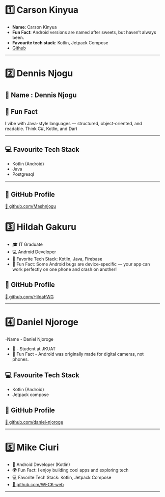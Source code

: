 # 1️⃣ Carson Kinyua
- __Name__: Carson Kinyua
- __Fun Fact__: Android versions are named after sweets, but haven’t always been.
- __Favourite tech stack__: Kotlin, Jetpack Compose
- [Github](https://github.com/carsonkinyua)
---

# 2️⃣ Dennis Njogu

## 👤 Name : Dennis Njogu

## 🧠 Fun Fact
 I vibe with Java-style languages — structured, object-oriented, and readable. Think C#, Kotlin, and Dart

---

## 💻 Favourite Tech Stack
- Kotlin (Android)
- Java
- Postgresql

---

## 🔗 GitHub Profile
[🔗 github.com/Mashnjogu](https://github.com/Mashnjogu)


# 3️⃣ **Hildah Gakuru**

- 🎓 IT Graduate  
- 💻 Android Developer  
- 🌟 Favorite Tech Stack: Kotlin, Java, Firebase  
- 🐞 Fun Fact: Some Android bugs are device-specific — your app can work perfectly on one phone and crash on another!  


## 🔗 GitHub Profile
[🔗 github.com/HildahWG](https://github.com/HildahWG)

---

# 4️⃣ **Daniel Njoroge**

-Name - Daniel Njoroge
- 🏫 - Student at JKUAT
- 🧠 Fun Fact - Android was originally made for digital cameras, not phones.
  
  
## 💻 Favourite Tech Stack
- Kotlin (Android)
- Jetpack compose


## 🔗 GitHub Profile
[🔗 github.com/daniel-njoroge](https://github.com/daniel-njoroge)

---

# 5️⃣ **Mike Ciuri**

- 📱 Android Developer (Kotlin)  
- 🌍 Fun Fact: I enjoy building cool apps and exploring tech  
- 💻 Favorite Tech Stack: Kotlin, Jetpack Compose  
- [🔗 github.com/WECK-web](https://github.com/WECK-web)

---
